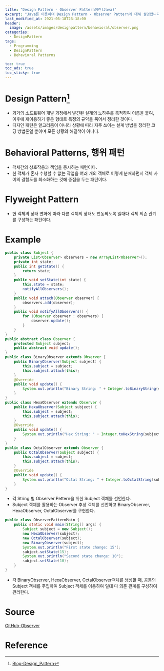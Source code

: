 ```yaml
---
title: "Design Pattern - Observer Pattern이란(Java)"
excerpt: "Java를 이용하여 Design Pattern - Observer Pattern에 대해 설명합니다."
last_modified_at: 2021-03-18T23:18:00
header:
  image: /assets/images/designpattern/behavioral/observer.png
categories:
  - DesignPattern
tags:
  - Programming
  - DesignPattern
  - Behavioral Patterns

toc: true
toc_ads: true
toc_sticky: true
---
```

# Design Pattern[^DesignPattern]
- 과거의 소프트웨어 개발 과정에서 발견된 설계의 노하우를 축적하여 이름을 붙여, 이후에 재이용하기 좋은 형태로 특정의 규약을 묶어서 정리한 것이다.
- 디자인 패턴은 알고리즘이 아니라 상황에 따라 자주 쓰이는 설계 방법을 정리한 코딩 방법론일 뿐이며 모든 상황의 해결책이 아니다.

# Behavioral Patterns, 행위 패턴
- 객체간의 상호작용과 책임을 중시하는 패턴이다.
- 한 객체가 혼자 수행할 수 없는 작업을 여러 개의 객체로 어떻게 분배하면서 객체 사이의 결합도를 최소화하는 것에 중점을 두는 패턴이다.

# Flyweight Pattern
- 한 객체의 상태 변화에 따라 다른 객체의 상태도 연동되도록 일대다 객체 의존 관계를 구성하는 패턴이다.

# Example
```java
public class Subject {
	private List<Observer> observers = new ArrayList<Observer>();
	private int state;
	public int getState() {
		return state;
	}
	public void setState(int state) {
		this.state = state;
		notifyAllObservers();
	}
	public void attach(Observer observer) {
		observers.add(observer);
	}
	public void notifyAllObservers() {
		for (Observer observer : observers) {
			observer.update();
		}
	}
}
public abstract class Observer {
	protected Subject subject;
	public abstract void update();
}
public class BinaryObserver extends Observer {
	public BinaryObserver(Subject subject) {
		this.subject = subject;
		this.subject.attach(this);
	}
	@Override
	public void update() {
		System.out.println("Binary String: " + Integer.toBinaryString(subject.getState()));
	}
}
public class HexaObserver extends Observer {
	public HexaObserver(Subject subject) {
		this.subject = subject;
		this.subject.attach(this);
	}
	@Override
	public void update() {
		System.out.println("Hex String: " + Integer.toHexString(subject.getState()).toUpperCase());
	}
}
public class OctalObserver extends Observer {
	public OctalObserver(Subject subject) {
		this.subject = subject;
		this.subject.attach(this);
	}
	@Override
	public void update() {
		System.out.println("Octal String: " + Integer.toOctalString(subject.getState()));
	}
}
```

- 각 String 별 Observer Pettern을 위한 Subject 객체를 선언한다.
- Subject 객체를 활용하는 Observer 추상 객체를 선언하고 BinaryObserver, HexaObserver, OctalObserver를 구현한다.

```java
public class ObserverPatternMain {
	public static void main(String[] args) {
		Subject subject = new Subject();
		new HexaObserver(subject);
		new OctalObserver(subject);
		new BinaryObserver(subject);
		System.out.println("First state change: 15");
		subject.setState(15);
		System.out.println("Second state change: 10");
		subject.setState(10);
	}
}
```

- 각 BinaryObserver, HexaObserver, OctalObserver객체를 생성할 때, 공통의 Subject 객체를 주입하여 Subject 객체를 이용하여 일대 다 의존 관계를 구성하여 관리한다.

# Source
[GitHub-Observer](https://github.com/GracefulSoul/Sample/tree/master/src/main/java/gracefulsoul/designpattern/behavioral/observer)

# Reference
[^DesignPattern]: [Blog-Design_Pattern](../designpattern)